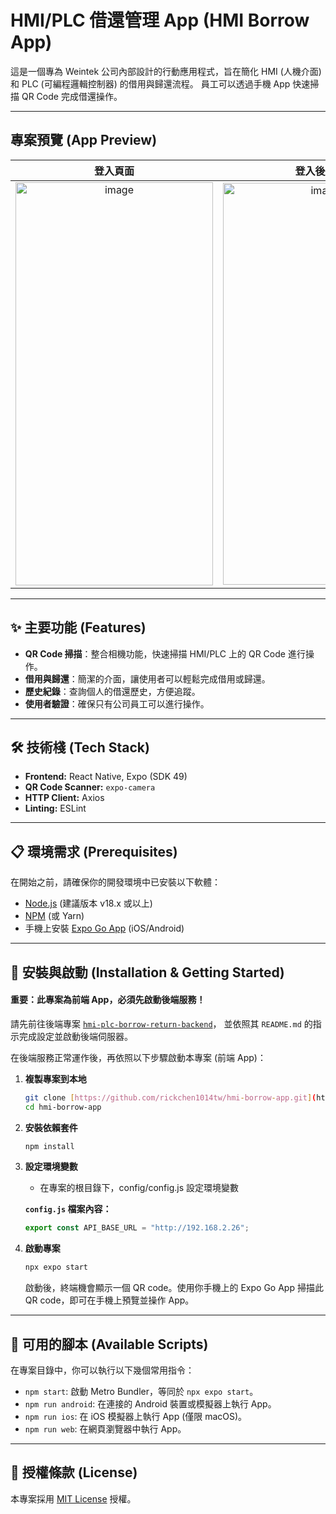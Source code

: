 # HMI/PLC 借還管理 App (HMI Borrow App)

這是一個專為 Weintek 公司內部設計的行動應用程式，旨在簡化 HMI (人機介面) 和 PLC (可編程邏輯控制器) 的借用與歸還流程。
員工可以透過手機 App 快速掃描 QR Code 完成借還操作。

---

## 專案預覽 (App Preview)


| 登入頁面 | 登入後首頁 | HMI列表 | 設備詳情 |
| :------: | :----: | :----: |:----: |
| <img width="316" height="645" alt="image" src="https://github.com/user-attachments/assets/64d9dd5e-e9a9-41c8-8636-c9bd732fe5d0" />|<img width="311" height="643" alt="image" src="https://github.com/user-attachments/assets/51b6fdcf-c92c-429b-9226-a3758709970d" />|<img width="322" height="645" alt="image" src="https://github.com/user-attachments/assets/3e6fc61b-d080-4b72-a662-08d4503e0e43" />|<img width="313" height="641" alt="image" src="https://github.com/user-attachments/assets/dda268ff-3921-46a3-b396-4f0a1fb10ad1" />


---

## ✨ 主要功能 (Features)

* **QR Code 掃描**：整合相機功能，快速掃描 HMI/PLC 上的 QR Code 進行操作。
* **借用與歸還**：簡潔的介面，讓使用者可以輕鬆完成借用或歸還。
* **歷史紀錄**：查詢個人的借還歷史，方便追蹤。
* **使用者驗證**：確保只有公司員工可以進行操作。

---

## 🛠️ 技術棧 (Tech Stack)

* **Frontend:** React Native, Expo (SDK 49)
* **QR Code Scanner:** `expo-camera`
* **HTTP Client:** Axios
* **Linting:** ESLint

---

## 📋 環境需求 (Prerequisites)

在開始之前，請確保你的開發環境中已安裝以下軟體：

* [Node.js](https://nodejs.org/) (建議版本 v18.x 或以上)
* [NPM](https://www.npmjs.com/) (或 Yarn)
* 手機上安裝 [Expo Go App](https://expo.dev/client) (iOS/Android)

---

## 🚀 安裝與啟動 (Installation & Getting Started)

#### **重要：此專案為前端 App，必須先啟動後端服務！**

請先前往後端專案 [`hmi-plc-borrow-return-backend`](https://github.com/rickchen1014tw/hmi-plc-borrow-return-backend)，
並依照其 `README.md` 的指示完成設定並啟動後端伺服器。

在後端服務正常運作後，再依照以下步驟啟動本專案 (前端 App)：

1.  **複製專案到本地**
    ```bash
    git clone [https://github.com/rickchen1014tw/hmi-borrow-app.git](https://github.com/rickchen1014tw/hmi-borrow-app.git)
    cd hmi-borrow-app
    ```

2.  **安裝依賴套件**
    ```bash
    npm install
    ```

3.  **設定環境變數**
    * 在專案的根目錄下，config/config.js 設定環境變數
    
    **`config.js` 檔案內容：**
    ```javascript
    export const API_BASE_URL = "http://192.168.2.26";
    ```

4.  **啟動專案**
    ```bash
    npx expo start
    ```
    啟動後，終端機會顯示一個 QR code。使用你手機上的 Expo Go App 掃描此 QR code，即可在手機上預覽並操作 App。

---

## 📜 可用的腳本 (Available Scripts)

在專案目錄中，你可以執行以下幾個常用指令：

* `npm start`: 啟動 Metro Bundler，等同於 `npx expo start`。
* `npm run android`: 在連接的 Android 裝置或模擬器上執行 App。
* `npm run ios`: 在 iOS 模擬器上執行 App (僅限 macOS)。
* `npm run web`: 在網頁瀏覽器中執行 App。

---

## 📄 授權條款 (License)

本專案採用 [MIT License](https://opensource.org/licenses/MIT) 授權。
